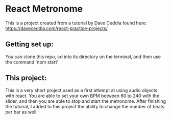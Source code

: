 # React Metronome
This is a project created from a tutorial by Dave Ceddia found here: https://daveceddia.com/react-practice-projects/

## Getting set up: 
You can clone this repo, cd into its directory on the terminal, and then use the command 'npm start'

## This project: 
This is a very short project used as a first attempt at using audio objects with react. You are able to set your own BPM between 60 to 240 with the slider, and then you are able to stop and start the metronome. After finishing the tutorial, I added to this project the ability to change the number of beats per bar as well. 
